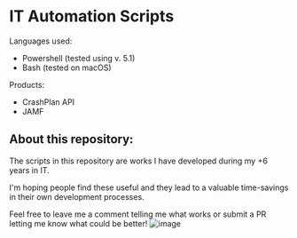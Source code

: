 # IT Automation Scripts

Languages used: 
- Powershell (tested using v. 5.1)
- Bash (tested on macOS)

Products: 
- CrashPlan API
- JAMF

## About this repository:
The scripts in this repository are works I have developed during my +6 years in IT. 

I'm hoping people find these useful and they lead to a valuable time-savings in their own development processes.

Feel free to leave me a comment telling me what works or submit a PR letting me know what could be better! 
![image](https://media0.giphy.com/media/l0HlvcRyVJeO8Gmju/giphy.gif?cid=ecf05e47t1ckewsf9qy0tn9w1g2qsbsf4ern7knm95rlj2dr&rid=giphy.gif)
